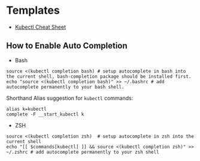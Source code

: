 # Templates
* [Kubectl Cheat Sheet](https://kubernetes.io/docs/reference/kubectl/cheatsheet/)

## How to Enable Auto Completion
* Bash
```
source <(kubectl completion bash) # setup autocomplete in bash into the current shell, bash-completion package should be installed first.
echo "source <(kubectl completion bash)" >> ~/.bashrc # add autocomplete permanently to your bash shell.
```

Shorthand Alias suggestion for `kubectl` commands:
```
alias k=kubectl
complete -F __start_kubectl k
```

* ZSH
```
source <(kubectl completion zsh)  # setup autocomplete in zsh into the current shell
echo "[[ $commands[kubectl] ]] && source <(kubectl completion zsh)" >> ~/.zshrc # add autocomplete permanently to your zsh shell
```
